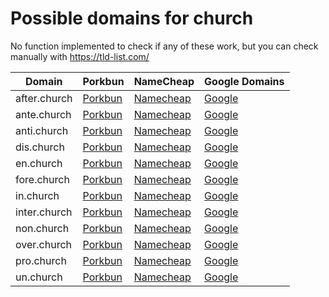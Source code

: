 # Possible domains for church

No function implemented to check if any of these work, but you can check manually with https://tld-list.com/

| Domain | Porkbun | NameCheap | Google Domains |
|---|---|---|---|
| after.church | [Porkbun](https://porkbun.com/checkout/search?prb=e814663da1&tlds=&idnLanguage=&search=search&q=after.church) | [Namecheap](https://www.namecheap.com/domains/registration/results/?domain=after.church) | [Google](https://domains.google.com/registrar/search?searchTerm=after.church) |
| ante.church | [Porkbun](https://porkbun.com/checkout/search?prb=e814663da1&tlds=&idnLanguage=&search=search&q=ante.church) | [Namecheap](https://www.namecheap.com/domains/registration/results/?domain=ante.church) | [Google](https://domains.google.com/registrar/search?searchTerm=ante.church) |
| anti.church | [Porkbun](https://porkbun.com/checkout/search?prb=e814663da1&tlds=&idnLanguage=&search=search&q=anti.church) | [Namecheap](https://www.namecheap.com/domains/registration/results/?domain=anti.church) | [Google](https://domains.google.com/registrar/search?searchTerm=anti.church) |
| dis.church | [Porkbun](https://porkbun.com/checkout/search?prb=e814663da1&tlds=&idnLanguage=&search=search&q=dis.church) | [Namecheap](https://www.namecheap.com/domains/registration/results/?domain=dis.church) | [Google](https://domains.google.com/registrar/search?searchTerm=dis.church) |
| en.church | [Porkbun](https://porkbun.com/checkout/search?prb=e814663da1&tlds=&idnLanguage=&search=search&q=en.church) | [Namecheap](https://www.namecheap.com/domains/registration/results/?domain=en.church) | [Google](https://domains.google.com/registrar/search?searchTerm=en.church) |
| fore.church | [Porkbun](https://porkbun.com/checkout/search?prb=e814663da1&tlds=&idnLanguage=&search=search&q=fore.church) | [Namecheap](https://www.namecheap.com/domains/registration/results/?domain=fore.church) | [Google](https://domains.google.com/registrar/search?searchTerm=fore.church) |
| in.church | [Porkbun](https://porkbun.com/checkout/search?prb=e814663da1&tlds=&idnLanguage=&search=search&q=in.church) | [Namecheap](https://www.namecheap.com/domains/registration/results/?domain=in.church) | [Google](https://domains.google.com/registrar/search?searchTerm=in.church) |
| inter.church | [Porkbun](https://porkbun.com/checkout/search?prb=e814663da1&tlds=&idnLanguage=&search=search&q=inter.church) | [Namecheap](https://www.namecheap.com/domains/registration/results/?domain=inter.church) | [Google](https://domains.google.com/registrar/search?searchTerm=inter.church) |
| non.church | [Porkbun](https://porkbun.com/checkout/search?prb=e814663da1&tlds=&idnLanguage=&search=search&q=non.church) | [Namecheap](https://www.namecheap.com/domains/registration/results/?domain=non.church) | [Google](https://domains.google.com/registrar/search?searchTerm=non.church) |
| over.church | [Porkbun](https://porkbun.com/checkout/search?prb=e814663da1&tlds=&idnLanguage=&search=search&q=over.church) | [Namecheap](https://www.namecheap.com/domains/registration/results/?domain=over.church) | [Google](https://domains.google.com/registrar/search?searchTerm=over.church) |
| pro.church | [Porkbun](https://porkbun.com/checkout/search?prb=e814663da1&tlds=&idnLanguage=&search=search&q=pro.church) | [Namecheap](https://www.namecheap.com/domains/registration/results/?domain=pro.church) | [Google](https://domains.google.com/registrar/search?searchTerm=pro.church) |
| un.church | [Porkbun](https://porkbun.com/checkout/search?prb=e814663da1&tlds=&idnLanguage=&search=search&q=un.church) | [Namecheap](https://www.namecheap.com/domains/registration/results/?domain=un.church) | [Google](https://domains.google.com/registrar/search?searchTerm=un.church) |
